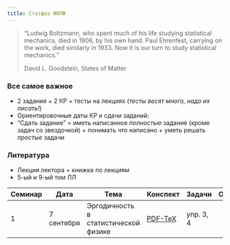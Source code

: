 ```yaml
---
title: Статфиз ФОПФ
---
```



>  “Ludwig Boltzmann, who spent much of his life studying statistical mechanics, died in 1906, by his own hand. Paul Ehrenfest, carrying on the work, died similarly in 1933. Now it is our turn to study statistical mechanics.” 
>
> David L. Goodstein, States of Matter 

### Все самое важное

- 2 задания + 2 КР + тесты на лекциях (*тесты весят много, надо их писать!*)
- Ориентировочные даты КР и сдачи заданий:
- “Сдать задание” = иметь написанное *полностью* задание (кроме задач со звездочкой) + понимать что написано + уметь решать *простые* задачи

### Литература

- Лекции лектора + книжка по лекциям
- 5-ый и 9-ый том ЛЛ

| Семинар | Дата       | Тема                                 | Конспект                                                                                                          | Задачи    | Опечатки |
| ------- | ---------- | ------------------------------------ | ----------------------------------------------------------------------------------------------------------------- | --------- | -------- |
| 1       | 7 сентября | Эргодичность в статистической физике | [PDF-TeX](https://github.com/acubed3/statphys/blob/2070e290a9b97736fcc367ef266c414c0443f316/downloads/S1_TeX.pdf) | упр. 3, 4 |          |

